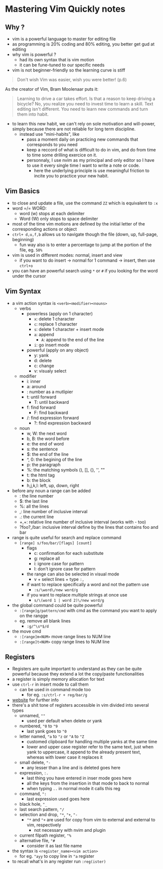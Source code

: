 # Mastering Vim Quickly notes

## Why ?

- vim is a powerful language to master for editing file
- as programming is 20% coding and 80% editing, you better get gud at editing
- why vim is powerful ?
  - had its own syntax that is vim motion
  - it can be fune-tuned to our specific needs
- vim is not beginner-friendly so the learning curve is stiff

> Don't wish Vim was easier, wish you were better! (p.6)

As the creator of Vim, Bram Moolenaar puts it:

> Learning to drive a car takes effort. Is that a reason to keep driving a bicycle? No, you realize you need to invest time to learn a skill. Text editing isn't different. You need to learn new commands and turn them into habit.

- to learn this new habit, we can't rely on sole motivation and will-power, simply because there are not reliable for long term discipline.
  - instead use "mini-habits", like
    - pass a moment daily on practicing new commands that corresponds to you need
    - keep a reccord of what is difficult to do in vim, and do from time to time some drilling exercice on it.
    - personnaly, I use nvim as my principal and only editor so I have to use it every single time I want to write a note or code.
      - here the underlying principle is use meaningful friction to incite you to practice your new habit.

## Vim Basics

- to close and update a file, use the command `ZZ` which is equivalent to `:x`
- word =/= WORD:
  - word (w) stops at each delimiter
  - Word (W) only stops to space delimiter
- most of the time vim motions are defined by the initial letter of the corresponding actions or object
- `ctrl+ d,u,f,b` allows us to navigate though the file (down, up, full-page, beginning)
  - fun way also is to enter a percentage to jump at the portion of the file, eg. `50%`
- vim is used in different modes: normal, insert and view
  - if you want to do insert -> normal for 1 command -> insert, then use `ctrl+o`
- you can have an powerful search using `*` or `#` if you looking for the word under the cursor

## Vim Syntax

- a vim action syntax is `<verb><modifier><nouns>`
  - verbs
    - powerless (apply on 1 character)
      - `x`: delete 1 character
      - `c`: replace 1 character
      - `s`: delete 1 character + insert mode
      - `a`: append
        - `A`: append to the end of the line
      - `i`: go insert mode
    - powerful (apply on any object)
      - y: yank
      - d: delete
      - c: change
      - v: visualy select
  - modifier
    - i: inner
    - a: around
    - <NUM>: number as a mutlipier
    - t: until forward
      - T: until backward
    - f: find forward
      - F: find backward
    - /: find expression forward
      - ?: find expression backward
  - noun
    - w, W: the next word
    - b, B: the word before
    - e: the end of word
    - s: the sentence
    - $: the end of the line
    - ^, 0: the begining of the line
    - p: the paragraph
    - %: the matching symbols (), [], {}, '', ""
    - t: the html tag
    - b: the block
    - h,j,k,l: left, up, down, right
- before any noun a range can be added
  - <NUM>: the line number
  - $: the last line
  - %: all the lines
  - <NUM>,<NUM>: line number of inclusive interval
  - .: the current line
  - +<NUM>,+<NUM>: relative line number of inclusive interval (works with - too)
  - ?foo?,/bar: inclusive interval define by the lines that contains foo and bar
- range is quite useful for search and replace command
  - `[range] s/foo/bar/[flags] [count]`
    - flags
      - c: confirmation for each substitute
      - g: replace all
      - i: ignore case for pattern
      - I: don't ignore case for pattern
    - the range can also be selected in visual mode
      - v + select lines + type `:,`
    - if want to replace specifically a word and not the pattern use
      - `:s/\word\/new word/g`
    - if you want to replace multiple strings at once use
      - `s/\(word 1 | word 2)\/new word/g`
- the global command could be quite powerful
  - `:[range]g/pattern/cmd` with cmd as the command you want to apply on the rangge
  - eg. remove all blank lines
    - `:g/^\s*$/d`
- the move cmd
  - `:[range]m<NUM>` move range lines to NUM line
  - `:[range]t<NUM>` copy range lines to NUM line

## Registers

- Registers are quite important to understand as they can be quite powerful because they extend a lot the copy/paste functionalities
- a register is simply memory allocation for text
- use `ctrl-r` in insert mode to call them
  - can be used in command mode too
    - for eg. `:s/ctrl-r + reg/bar/g`
- [website](https://www.baeldung.com/linux/vim-registers) for further info
- there's a shit tone of registers accessible in vim divided into several types
  - unnamed, `""`
    - used per default when delete or yank
  - numbered, `"0` to `"9`
    - last yank goes to `"0`
  - letter named, `"a` to `"z` or `"A` to `"Z`
    - customed clipboard for handling multiple yanks at the same time
    - lower and upper case register refer to the same text, just when yank to uppercase, it append to the already present text, whereas with lower case it replaces it
  - small delete, `"-`
    - any lesser than a line and is deleted goes here
  - expression, `:.`
    - last thing you have entered in inser mode goes here
    - all the keys from the insertion in that mode to back to normal
    - when typing `..` in normal mode it calls this reg
  - command, `":`
    - last expression used goes here
  - black hole, `"_`
  - last search pattern, `"/`
  - selection and drop, `"*`, `"+`, `"-`
    - `"*` and `"+` are used for copy from vim to external and external to vim, respectively
      - not necessary with nvim and plugin
  - current filpath register, `"%`
  - alternative file, `"#`
    - consider it as last file name
- the syntax is `<register_name><vim action>`
  - for eg. `"ayy` to copy line in `"a` register
- to recall what's in any register run `:reg(ister)`
